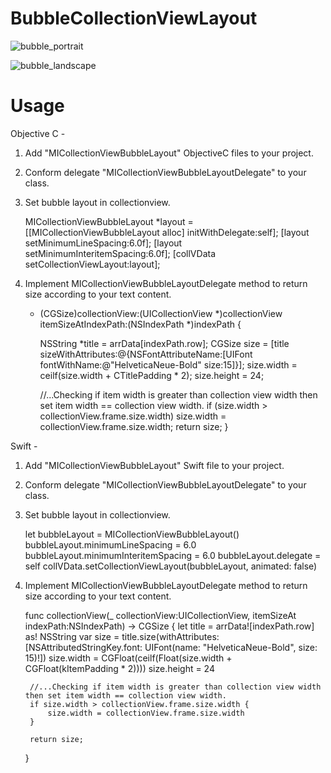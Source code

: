 # BubbleCollectionViewLayout
![bubble_portrait](https://user-images.githubusercontent.com/4393462/33650268-3d6bf07a-da87-11e7-833e-3a1fefa27cdc.png)

![bubble_landscape](https://user-images.githubusercontent.com/4393462/33650242-25296696-da87-11e7-8b32-cde7a523edc9.png)

# Usage
Objective C -
1. Add "MICollectionViewBubbleLayout" ObjectiveC files to your project.

2. Conform delegate "MICollectionViewBubbleLayoutDelegate" to your class.

3. Set bubble layout in collectionview.

    MICollectionViewBubbleLayout *layout = [[MICollectionViewBubbleLayout alloc] initWithDelegate:self];
    [layout setMinimumLineSpacing:6.0f];
    [layout setMinimumInteritemSpacing:6.0f];
    [collVData setCollectionViewLayout:layout];
    
4. Implement MICollectionViewBubbleLayoutDelegate method to return size according to your text content.

    - (CGSize)collectionView:(UICollectionView *)collectionView itemSizeAtIndexPath:(NSIndexPath *)indexPath {
    
        NSString *title = arrData[indexPath.row];
        CGSize size = [title sizeWithAttributes:@{NSFontAttributeName:[UIFont fontWithName:@"HelveticaNeue-Bold" size:15]}];
        size.width = ceilf(size.width + CTitlePadding * 2);
        size.height = 24;
    
        //...Checking if item width is greater than collection view width then set item width == collection view width.
        if (size.width > collectionView.frame.size.width)
            size.width = collectionView.frame.size.width;
        return size;
    }
    
    
Swift -
1. Add "MICollectionViewBubbleLayout" Swift file to your project.

2. Conform delegate "MICollectionViewBubbleLayoutDelegate" to your class.

3. Set bubble layout in collectionview.

    let bubbleLayout = MICollectionViewBubbleLayout()
    bubbleLayout.minimumLineSpacing = 6.0
    bubbleLayout.minimumInteritemSpacing = 6.0
    bubbleLayout.delegate = self 
    collVData.setCollectionViewLayout(bubbleLayout, animated: false)

4. Implement MICollectionViewBubbleLayoutDelegate method to return size according to your text content.

    func collectionView(_ collectionView:UICollectionView, itemSizeAt indexPath:NSIndexPath) -> CGSize
    {
        let title = arrData![indexPath.row] as! NSString
        var size = title.size(withAttributes: [NSAttributedStringKey.font: UIFont(name: "HelveticaNeue-Bold", size: 15)!])
        size.width = CGFloat(ceilf(Float(size.width + CGFloat(kItemPadding * 2))))
        size.height = 24
        
        //...Checking if item width is greater than collection view width then set item width == collection view width.
        if size.width > collectionView.frame.size.width {
            size.width = collectionView.frame.size.width
        }
        
        return size;
    }
